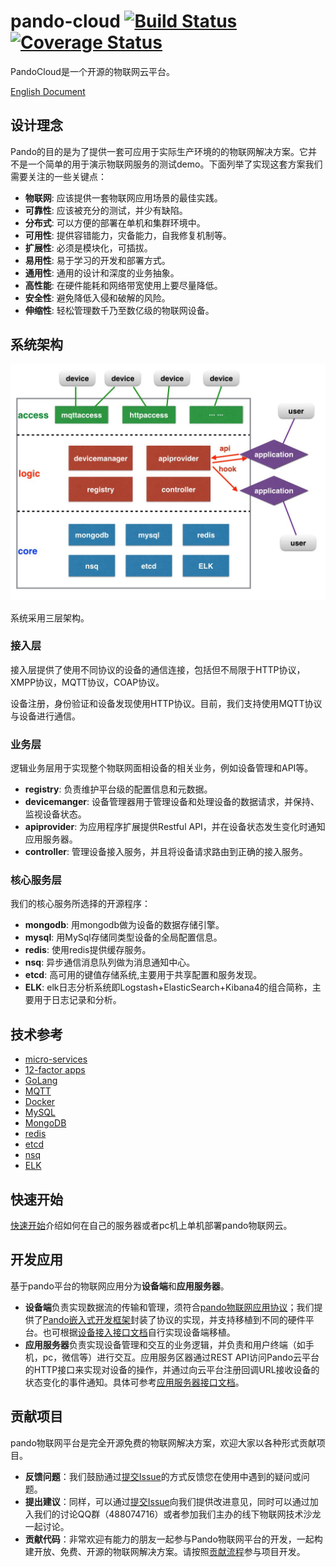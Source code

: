 # pando-cloud  [![Build Status](https://travis-ci.org/ruizeng/pando-cloud.svg)](https://travis-ci.org/ruizeng/pando-cloud)  [![Coverage Status](https://coveralls.io/repos/ruizeng/pando-cloud/badge.svg?branch=master&service=github)](https://coveralls.io/github/ruizeng/pando-cloud?branch=master) 

PandoCloud是一个开源的物联网云平台。

[English Document](docs/en/README.md)

## 设计理念

Pando的目的是为了提供一套可应用于实际生产环境的的物联网解决方案。它并不是一个简单的用于演示物联网服务的测试demo。下面列举了实现这套方案我们需要关注的一些关键点：

* **物联网**: 应该提供一套物联网应用场景的最佳实践。
* **可靠性**: 应该被充分的测试，并少有缺陷。
* **分布式**: 可以方便的部署在单机和集群环境中。
* **可用性**: 提供容错能力，灾备能力，自我修复机制等。
* **扩展性**: 必须是模块化，可插拔。
* **易用性**: 易于学习的开发和部署方式。
* **通用性**: 通用的设计和深度的业务抽象。
* **高性能**: 在硬件能耗和网络带宽使用上要尽量降低。
* **安全性**: 避免降低入侵和破解的风险。
* **伸缩性**: 轻松管理数千乃至数亿级的物联网设备。

## 系统架构

![architecture](docs/img/architecture.jpeg)

系统采用三层架构。

### 接入层
接入层提供了使用不同协议的设备的通信连接，包括但不局限于HTTP协议，XMPP协议，MQTT协议，COAP协议。 

设备注册，身份验证和设备发现使用HTTP协议。目前，我们支持使用MQTT协议与设备进行通信。

### 业务层
逻辑业务层用于实现整个物联网面相设备的相关业务，例如设备管理和API等。

* **registry**: 负责维护平台级的配置信息和元数据。
* **devicemanger**: 设备管理器用于管理设备和处理设备的数据请求，并保持、监视设备状态。
* **apiprovider**: 为应用程序扩展提供Restful API，并在设备状态发生变化时通知应用服务器。
* **controller**: 管理设备接入服务，并且将设备请求路由到正确的接入服务。

### 核心服务层 

我们的核心服务所选择的开源程序：

* **mongodb**: 用mongodb做为设备的数据存储引擎。
* **mysql**: 用MySql存储同类型设备的全局配置信息。
* **redis**: 使用redis提供缓存服务。
* **nsq**: 异步通信消息队列做为消息通知中心。
* **etcd**: 高可用的键值存储系统,主要用于共享配置和服务发现。
* **ELK**: elk日志分析系统即Logstash+ElasticSearch+Kibana4的组合简称，主要用于日志记录和分析。

## 技术参考

* [micro-services](http://martinfowler.com/articles/microservices.html)
* [12-factor apps](http://12factor.net/)
* [GoLang](http://golang.org)
* [MQTT](http://mqtt.org/)
* [Docker](http://www.docker.com/)
* [MySQL](http://www.mysql.com/)
* [MongoDB](https://www.mongodb.org/)
* [redis](http://redis.io/)
* [etcd](https://github.com/coreos/etcd)
* [nsq](http://nsq.io/)
* [ELK](https://www.elastic.co/products)

## 快速开始

[快速开始](docs/zh-cn/quick-start/README.md)介绍如何在自己的服务器或者pc机上单机部署pando物联网云。

## 开发应用
基于pando平台的物联网应用分为**设备端**和**应用服务器**。

* **设备端**负责实现数据流的传输和管理，须符合[pando物联网应用协议](https://github.com/PandoCloud/pando-protocol)；我们提供了[Pando嵌入式开发框架](https://github.com/PandoCloud/pando-embeded-framework)封装了协议的实现，并支持移植到不同的硬件平台。也可根据[设备接入接口文档](./docs/zh-cn/api-doc/device.md)自行实现设备端移植。
* **应用服务器**负责实现设备管理和交互的业务逻辑，并负责和用户终端（如手机，pc，微信等）进行交互。应用服务区器通过REST API访问Pando云平台的HTTP接口来实现对设备的操作，并通过向云平台注册回调URL接收设备的状态变化的事件通知。具体可参考[应用服务器接口文档](./docs/zh-cn/api-doc/application.md)。

## 贡献项目
pando物联网平台是完全开源免费的物联网解决方案，欢迎大家以各种形式贡献项目。

* **反馈问题**：我们鼓励通过[提交Issue](https://github.com/PandoCloud/pando-cloud/issues/new)的方式反馈您在使用中遇到的疑问或问题。
* **提出建议**：同样，可以通过[提交Issue](https://github.com/PandoCloud/pando-cloud/issues/new)向我们提供改进意见，同时可以通过加入我们的讨论QQ群（488074716）或者参加我们主办的线下物联网技术沙龙一起讨论。
* **贡献代码**：非常欢迎有能力的朋友一起参与Pando物联网平台的开发，一起构建开放、免费、开源的物联网解决方案。请按照[贡献流程](./docs/zh-cn/contribution/work-flow.md)参与项目开发。
